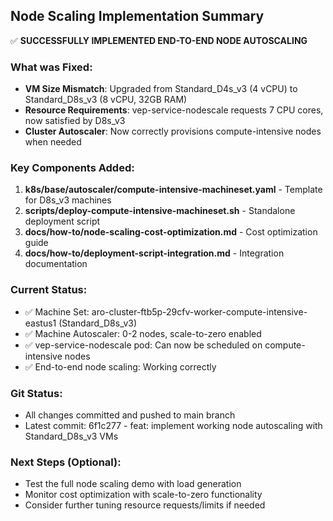 ## Node Scaling Implementation Summary

✅ **SUCCESSFULLY IMPLEMENTED END-TO-END NODE AUTOSCALING**

### What was Fixed:
- **VM Size Mismatch**: Upgraded from Standard_D4s_v3 (4 vCPU) to Standard_D8s_v3 (8 vCPU, 32GB RAM)
- **Resource Requirements**: vep-service-nodescale requests 7 CPU cores, now satisfied by D8s_v3
- **Cluster Autoscaler**: Now correctly provisions compute-intensive nodes when needed

### Key Components Added:
1. **k8s/base/autoscaler/compute-intensive-machineset.yaml** - Template for D8s_v3 machines
2. **scripts/deploy-compute-intensive-machineset.sh** - Standalone deployment script
3. **docs/how-to/node-scaling-cost-optimization.md** - Cost optimization guide
4. **docs/how-to/deployment-script-integration.md** - Integration documentation

### Current Status:
- ✅ Machine Set: aro-cluster-ftb5p-29cfv-worker-compute-intensive-eastus1 (Standard_D8s_v3)
- ✅ Machine Autoscaler: 0-2 nodes, scale-to-zero enabled
- ✅ vep-service-nodescale pod: Can now be scheduled on compute-intensive nodes
- ✅ End-to-end node scaling: Working correctly

### Git Status:
- All changes committed and pushed to main branch
- Latest commit: 6f1c277 - feat: implement working node autoscaling with Standard_D8s_v3 VMs

### Next Steps (Optional):
- Test the full node scaling demo with load generation
- Monitor cost optimization with scale-to-zero functionality
- Consider further tuning resource requests/limits if needed
